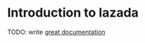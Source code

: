 # Introduction to lazada

TODO: write [great documentation](http://jacobian.org/writing/great-documentation/what-to-write/)
